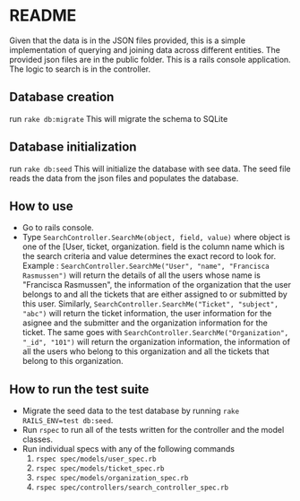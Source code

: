 # README

Given that the data is in the JSON files provided, this is a simple implementation of querying and joining data across different entities. The provided json files are in the public folder. This is a rails console application. The logic to search is in the controller. 

## Database creation
run `rake db:migrate` This will migrate the schema to SQLite

## Database initialization
run `rake db:seed`  This will initialize the database with see data. The seed file reads the data from the json files and populates the database.

## How to use 
- Go to rails console.
- Type `SearchController.SearchMe(object, field, value)` where object is one of the [User, ticket, organization. field is the column name which is the search criteria and value determines the exact record to look for. 
Example : `SearchController.SearchMe("User", "name", "Francisca Rasmussen")` will return the details of all the users whose name is "Francisca Rasmussen", the information of the organization that the user belongs to and all the tickets that are either assigned to or submitted by this user. 
Similarly, `SearchController.SearchMe("Ticket", "subject", "abc")` will return the ticket information, the user information for the asignee and the submitter and the organization information for the ticket.
The same goes with `SearchController.SearchMe("Organization", "_id", "101")` will return the organization information, the information of all the users who belong to this organization and all the tickets that belong to this organization.

## How to run the test suite
- Migrate the seed data to the test database by running `rake RAILS_ENV=test db:seed`.
- Run `rspec` to run all of the tests written for the controller and the model classes. 
- Run individual specs with any of the following commands
    1. `rspec spec/models/user_spec.rb`
    2. `rspec spec/models/ticket_spec.rb`
    3. `rspec spec/models/organization_spec.rb`
    4. `rspec spec/controllers/search_controller_spec.rb`

